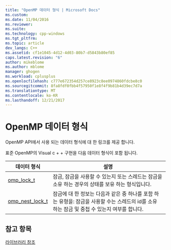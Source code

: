 ```yaml
---
title: "OpenMP 데이터 형식 | Microsoft Docs"
ms.custom: 
ms.date: 11/04/2016
ms.reviewer: 
ms.suite: 
ms.technology: cpp-windows
ms.tgt_pltfrm: 
ms.topic: article
dev_langs: C++
ms.assetid: cf1e1045-4d12-4d03-80b7-d5843b80ef85
caps.latest.revision: "6"
author: mikeblome
ms.author: mblome
manager: ghogen
ms.workload: cplusplus
ms.openlocfilehash: c777e672354d257ce8923c8ee0974860fdcbe8c0
ms.sourcegitcommit: 8fa8fdf0fbb4f57950f1e8f4f9b81b4d39ec7d7a
ms.translationtype: MT
ms.contentlocale: ko-KR
ms.lasthandoff: 12/21/2017
---
```

# <a name="openmp-data-types"></a>OpenMP 데이터 형식
OpenMP API에서 사용 되는 데이터 형식에 대 한 링크를 제공 합니다.  
  
 표준 OpenMP의 Visual c + + 구현을 다음 데이터 형식이 포함 됩니다.  
  
|데이터 형식|설명|  
|---------------|-----------------|  
|[omp_lock_t](../../../parallel/openmp/reference/omp-lock-t.md)|잠금, 잠금을 사용할 수 있는지 또는 스레드는 잠금을 소유 하는 경우의 상태를 보유 하는 형식입니다.|  
|[omp_nest_lock_t](../../../parallel/openmp/reference/omp-nest-lock-t.md)|잠금에 대 한 정보는 다음과 같은 중 하나를 포함 하는 유형을: 잠금을 사용할 수는 스레드의 id를 소유 하는 잠금 및 중첩 수 있는지 여부를 합니다.|  
  
## <a name="see-also"></a>참고 항목  
 [라이브러리 참조](../../../parallel/openmp/reference/openmp-library-reference.md)